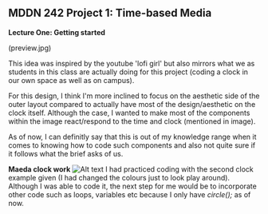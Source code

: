 ## MDDN 242 Project 1: Time-based Media  

**Lecture One: Getting started**

(preview.jpg)

This idea was inspired by the youtube 'lofi girl' but also mirrors what we as students in this class are actually doing for this project (coding a clock in our own space as well as on campus). 

For this design, I think I'm more inclined to focus on the aesthetic side of the outer layout compared to actually have most of the design/aesthetic on the clock itself. Although the case, I wanted to make most of the components within the image react/respond to the time and clock (mentioned in image). 

As of now, I can definitly say that this is out of my knowledge range when it comes to knowing how to code such components and also not quite sure if it follows what the brief asks of us.

**Maeda clock work**
![Alt text]("/assets/images/maeda_clock_practice.png")
I had practiced coding with the second clock example given (I had changed the colours just to look play around). Although I was able to code it, the next step for me would be to incorporate other code such as loops, variables etc because I only have _circle();_ as of now.
